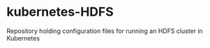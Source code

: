 # kubernetes-HDFS
Repository holding configuration files for running an HDFS cluster in Kubernetes


